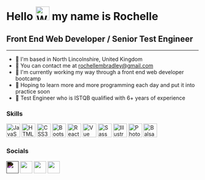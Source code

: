 <h1> Hello <img src="https://user-images.githubusercontent.com/18350557/176309783-0785949b-9127-417c-8b55-ab5a4333674e.gif" width="36" height="36" alt="Waving Hand" /> my name is Rochelle</h1>

## Front End Web Developer / Senior Test Engineer
---

* 📍  I'm based in North Lincolnshire, United Kingdom
* 📧  You can contact me at [rochellembradley@gmail.com](mailto:rochellembradley@gmail.com)
* 🧠  I'm currently working my way through a front end web developer bootcamp
* 🤞  Hoping to learn more and more programming each day and put it into practice soon
* 🧪  Test Engineer who is ISTQB qualified with 6+ years of experience

### Skills

<p align="left">
    <a href="https://developer.mozilla.org/en-US/docs/Web/JavaScript" target="_blank" rel="noreferrer">
        <img src="https://upload.wikimedia.org/wikipedia/commons/9/99/Unofficial_JavaScript_logo_2.svg" width="36" height="36" alt="JavaScript" /></a>
    <a href="https://developer.mozilla.org/en-US/docs/Glossary/HTML5" target="_blank" rel="noreferrer">
        <img src="https://upload.wikimedia.org/wikipedia/commons/3/38/HTML5_Badge.svg" width="36" height="36" alt="HTML5" /></a>
    <a href="https://www.w3.org/TR/CSS/#css" target="_blank" rel="noreferrer">
        <img src="https://upload.wikimedia.org/wikipedia/commons/6/62/CSS3_logo.svg" width="36" height="36" alt="CSS3" /></a>
    <a href="https://getbootstrap.com/" target="_blank" rel="noreferrer">
        <img src="https://upload.wikimedia.org/wikipedia/commons/b/b2/Bootstrap_logo.svg" width="auto" height="36" alt="Bootstrap" /></a>
    <a href="https://reactjs.org/" target="_blank" rel="noreferrer">
        <img src="https://upload.wikimedia.org/wikipedia/commons/a/a7/React-icon.svg" width="36" height="36" alt="React" /></a>
    <a href="https://vuejs.org/" target="_blank" rel="noreferrer">
        <img src="https://upload.wikimedia.org/wikipedia/commons/9/95/Vue.js_Logo_2.svg" width="36" height="36" alt="Vue" /></a>
    <a href="https://sass-lang.com/" target="_blank" rel="noreferrer">
        <img src="https://upload.wikimedia.org/wikipedia/commons/9/96/Sass_Logo_Color.svg" width="auto" height="36" alt="Sass" /></a>
    <a href="https://www.adobe.com/uk/products/illustrator.html" target="_blank" rel="noreferrer">
        <img src="https://upload.wikimedia.org/wikipedia/commons/f/fb/Adobe_Illustrator_CC_icon.svg" width="36" height="36" alt="Illustrator" /></a>
    <a href="https://www.adobe.com/uk/products/photoshop.html" target="_blank" rel="noreferrer"><img
            src="https://upload.wikimedia.org/wikipedia/commons/a/af/Adobe_Photoshop_CC_icon.svg" width="36" height="36" alt="Photoshop" /></a>
    <a href="https://balsamiq.com/wireframes/" target="_blank" rel="noreferrer">
        <img src="https://balsamiq.com/assets/company/brandassets/smileyface-transparent-1080x1080.png" width="36" height="36" alt="Balsamiq Wireframes" /></a>
</p>


### Socials

<p align="left">
    <a href="https://github.com/rbrd87" target="_blank" rel="noreferrer">
        <img src="https://upload.wikimedia.org/wikipedia/commons/9/91/Octicons-mark-github.svg" style="filter: invert(1)" width="32" height="32" /></a>
    <a href="https://www.instagram.com/rochb87/" target="_blank" rel="noreferrer">
        <img src="https://upload.wikimedia.org/wikipedia/commons/9/96/Instagram.svg" width="32" height="32" /></a> 
    <a href="https://www.linkedin.com/in/rochellembradley/" target="_blank" rel="noreferrer">
        <img src="https://upload.wikimedia.org/wikipedia/commons/8/81/LinkedIn_icon.svg" width="32" height="32" /></a>
    <a href="https://twitter.com/rochellebradley" target="_blank" rel="noreferrer">
        <img src="https://upload.wikimedia.org/wikipedia/commons/4/4f/Twitter-logo.svg" width="32" height="32" /></a>
</p>